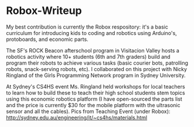 Robox-Writeup
=============

My best contribution is currently the Robox respository: it's a basic curriculum for introducing kids to coding and robotics using Arduino's, protoboards, and economic parts.  

The SF's ROCK Beacon afterschool program in Visitacion Valley hosts a robotics activity where 10+ students (6th and 7th graders) build and program their robots to achieve various tasks (basic courier bots, patrolling robots, snack-serving robots, etc).  I collaborated on this project with Nicky Ringland of the Girls Programming Network program in Sydney University.  

At Sydney's CS4HS event Ms. Ringland held workshops for local teachers to learn how to build these to teach their high school students stem topics using this economic robotics platform (I have open-sourced the parts list and the price is currently $30 for the mobile platform with the ultrasonic sensor and all the cables).  Pics from Teaching Event (under Robox): http://sydney.edu.au/engineering/it/~cs4hs/materials.html
